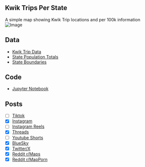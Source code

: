 ## Kwik Trips Per State
A simple map showing Kwik Trip locations and per 100k information
![Image](https://drive.google.com/uc?export=view&id=1wlWXiS5E3ctHYR3oNVUvr6eRzOH-X1H7)

## Data
* [Kwik Trip Data](https://www.kwiktrip.com/Maps-Downloads/Store-List)
* [State Population Totals](https://www.census.gov/data/tables/time-series/demo/popest/2020s-state-total.html)
* [State Boundaries](https://www.census.gov/geographies/mapping-files/time-series/geo/carto-boundary-file.html)

## Code
* [Jupyter Notebook](FormatData.ipynb)

## Posts
- [ ] [Tiktok]()
- [x] [Instagram](https://www.instagram.com/p/DL7ubJRMfra/)
- [ ] [Instagram Reels]()
- [x] [Threads](https://www.threads.com/@vinemapper/post/DL7ubc8Mdlu)
- [ ] [Youtube Shorts]()
- [x] [BlueSky](https://bsky.app/profile/vinemapper.bsky.social/post/3ltmpalc6cs2r)
- [x] [Twitter/X](https://x.com/VineMapper/status/1943339680038109595)
- [x] [Reddit r/Maps](https://www.reddit.com/r/Maps/comments/1lwgfmf/kwik_trips_per_state/)
- [x] [Reddit r/MapPorn](https://www.reddit.com/r/MapPorn/comments/1lwgfhv/kwik_trips_per_state/)
